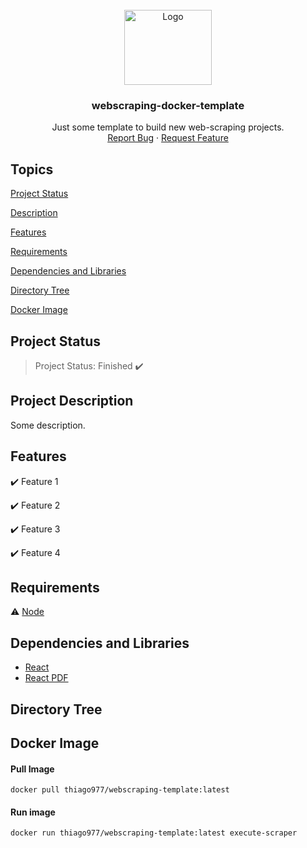 <!-- PROJECT LOGO -->
<br />
<div align="center">
    <img src="https://user-images.githubusercontent.com/11250089/211172298-2d4f9f64-d428-450b-822e-858ddf29a0a2.png" alt="Logo" width="140" height="120">

  <h3 align="center">webscraping-docker-template </h3>

  <p align="center">
    Just some template to build new web-scraping projects.
    <br />
    <a href="https://github.com/thiagosilva977/webscraping-docker-template/issues">Report Bug</a>
    ·
    <a href="https://github.com/thiagosilva977/webscraping-docker-template/pulls">Request Feature</a>
  </p>
</div>




## Topics

[Project Status](#project-status)

[Description](#project-description)

[Features](#features)

[Requirements](#requirements)

[Dependencies and Libraries](#dependencies-and-libraries)

[Directory Tree](#directory-tree)

[Docker Image](#docker-image)


## Project Status

<!-- PROJECT STATUS -->

> Project Status: Finished :heavy_check_mark: 

## Project Description

<p align="justify">
  Some description.
</p>

## Features

:heavy_check_mark: Feature 1  

:heavy_check_mark: Feature 2  

:heavy_check_mark: Feature 3  

:heavy_check_mark: Feature 4  


## Requirements

:warning: [Node](https://nodejs.org/en/download/)


## Dependencies and Libraries

- [React](https://pt-br.reactjs.org/docs/create-a-new-react-app.html)
- [React PDF](https://react-pdf.org/)



## Directory Tree




## Docker Image
#### Pull Image
`docker pull thiago977/webscraping-template:latest`
#### Run image
`docker run thiago977/webscraping-template:latest execute-scraper`




